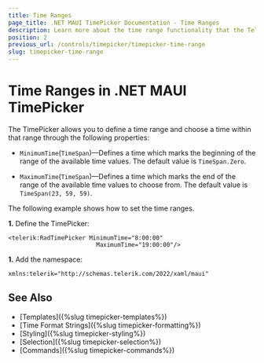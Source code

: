 ```yaml
---
title: Time Ranges
page_title: .NET MAUI TimePicker Documentation - Time Ranges
description: Learn more about the time range functionality that the Telerik UI for .NET MAUI TimePicker provides.
position: 2
previous_url: /controls/timepicker/timepicker-time-range
slug: timepicker-time-range
---
```


# Time Ranges in .NET MAUI TimePicker

The TimePicker allows you to define a time range and choose a time within that range through the following properties:

* `MinimumTime`(`TimeSpan`)&mdash;Defines a time which marks the beginning of the range of the available time values. The default value is `TimeSpan.Zero`.

* `MaximumTime`(`TimeSpan`)&mdash;Defines a time which marks the end of the range of the available time values to choose from. The default value is `TimeSpan(23, 59, 59)`.

The following example shows how to set the time ranges.

**1.** Define the TimePicker:

```XAML
<telerik:RadTimePicker MinimumTime="8:00:00"
                         MaximumTime="19:00:00"/>
```

**1.** Add the namespace:

```XAML
xmlns:telerik="http://schemas.telerik.com/2022/xaml/maui"
```

## See Also

- [Templates]({%slug timepicker-templates%})
- [Time Format Strings]({%slug timepicker-formatting%})
- [Styling]({%slug timepicker-styling%})
- [Selection]({%slug timepicker-selection%})
- [Commands]({%slug timepicker-commands%})
